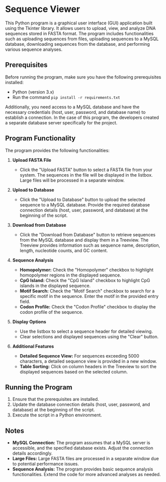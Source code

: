 # Sequence Viewer

This Python program is a graphical user interface (GUI) application built using the Tkinter library. It allows users to upload, view, and analyze DNA sequences stored in FASTA format. The program includes functionalities such as uploading sequences from files, uploading sequences to a MySQL database, downloading sequences from the database, and performing various sequence analyses.

## Prerequisites

Before running the program, make sure you have the following prerequisites installed:

- Python (version 3.x)
- Run the command ```pip install -r requirements.txt```

Additionally, you need access to a MySQL database and have the necessary credentials (host, user, password, and database name) to establish a connection. In the case of this program, the developers created a separate database server specifically for the project.

## Program Functionality

The program provides the following functionalities:

1. **Upload FASTA File**
   - Click the "Upload FASTA" button to select a FASTA file from your system. The sequences in the file will be displayed in the listbox. Large files will be processed in a separate window.

2. **Upload to Database**
   - Click the "Upload to Database" button to upload the selected sequence to a MySQL database. Provide the required database connection details (host, user, password, and database) at the beginning of the script.

3. **Download from Database**
   - Click the "Download from Database" button to retrieve sequences from the MySQL database and display them in a Treeview. The Treeview provides information such as sequence name, description, length, nucleotide counts, and GC content.

4. **Sequence Analysis**
   - **Homopolymer:** Check the "Homopolymer" checkbox to highlight homopolymer regions in the displayed sequence.
   - **CpG Island:** Check the "CpG Island" checkbox to highlight CpG islands in the displayed sequence.
   - **Motif Search:** Check the "Motif Search" checkbox to search for a specific motif in the sequence. Enter the motif in the provided entry field.
   - **Codon Profile:** Check the "Codon Profile" checkbox to display the codon profile of the sequence.

5. **Display Options**
   - Use the listbox to select a sequence header for detailed viewing.
   - Clear selections and displayed sequences using the "Clear" button.

6. **Additional Features**
   - **Detailed Sequence View:** For sequences exceeding 5000 characters, a detailed sequence view is provided in a new window.
   - **Table Sorting:** Click on column headers in the Treeview to sort the displayed sequences based on the selected column.

## Running the Program

1. Ensure that the prerequisites are installed.
2. Update the database connection details (host, user, password, and database) at the beginning of the script.
3. Execute the script in a Python environment.

## Notes

- **MySQL Connection:** The program assumes that a MySQL server is accessible, and the specified database exists. Adjust the connection details accordingly.
- **Large Files:** Large FASTA files are processed in a separate window due to potential performance issues.
- **Sequence Analysis:** The program provides basic sequence analysis functionalities. Extend the code for more advanced analyses as needed.
